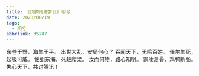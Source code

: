 ```yaml
---
title: 《伐腾讯赠梦云》明兮
date: 2023/08/19
tags:
  - 明兮
abbrlink: 35747
---
```

东苍于野，海生于平。
出世大乱，安局何心？
吞闻天下，无鸣百姓。
任尔生死，起极可威。
怕蛆东海，死蛀爬梁。
汝而何物，路心知明。
霸凌溃骨，鸡鸭断肠。
失心天下，共讨腾讯！
